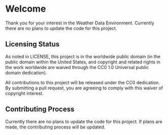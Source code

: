 # Welcome

Thank you for your interest in the Weather Data Environment. Currently there are no plans to update the code for this project.

## Licensing Status

As noted in LICENSE, this project is in the worldwide public domain (in the public domain within the United States, and copyright and related rights in the work worldwide are waived through the CC0 1.0 Universal public domain dedication).

All contributions to this project will be released under the CC0 dedication. By submitting a pull request, you are agreeing to comply with this waiver of copyright interest.

## Contributing Process

Currently there are no plans to update the code for this project. If plans are made, the contributing process will be updated.